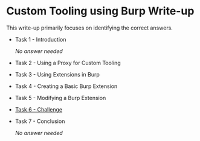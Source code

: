 # Custom Tooling using Burp Write-up
This write-up primarily focuses on identifying the correct answers.

- Task 1 - Introduction

  _No answer needed_
- Task 2 - Using a Proxy for Custom Tooling
- Task 3 - Using Extensions in Burp
- Task 4 - Creating a Basic Burp Extension
- Task 5 - Modifying a Burp Extension
- [Task 6 - Challenge](./Task%206%20-%20Challenge)
- Task 7 - Conclusion

  _No answer needed_
